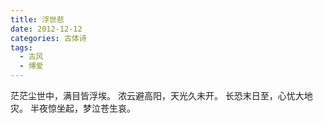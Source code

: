 ```yaml
---
title: 浮世悲
date: 2012-12-12
categories: 古体诗
tags:
  - 古风
  - 博爱
---
```


茫茫尘世中，满目皆浮埃。
浓云避高阳，天光久未开。<!--more-->
长恐末日至，心忧大地灾。
半夜惊坐起，梦泣苍生哀。